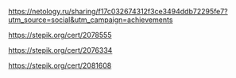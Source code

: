 https://netology.ru/sharing/f17c032674312f3ce3494ddb72295fe7?utm_source=social&utm_campaign=achievements

https://stepik.org/cert/2078555

https://stepik.org/cert/2076334

https://stepik.org/cert/2081608

